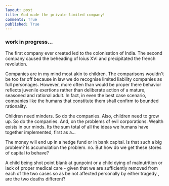 ```yaml
---
layout: post
title: God made the private limited company!
comments: True
published: True
---
```

### work in progress...
The first company ever created led to the colonisation of India. 
The second company caused the beheading of loius XVI and precipitated 
the french revolution.

Companies are in my mind most akin to children. The comparisons wouldn't 
be too far off because in law we do recognise limited liability companies 
as full personages. However, more often than would be proper there behavior 
reflects juvenile exertions rather than deliberate action of a mature, 
seasoned and rational adult. In fact, in even the best case scenario, 
companies like the humans that constitute them shall confirm to bounded 
rationality.

Children need minders. So do the companies. Also, children need to grow up. 
So do the companies. And, on the problems of evil corporations.
Wealth exists in our minds. Its the sum total of all the ideas we 
humans have together implemented, first as a...

The money will end up in a hedge fund or in bank capital. 
Is that such a big problem? Is accumulation the problem. no.
But how do we get these stores of capital to behave?

A child being shot point blank at gunpoint or a child dying of malnutrition or 
lack of proper medical care - given that we are sufficiently removed from each of 
the two cases so as be not affected personally by either tragedy , are the 
two deaths different?
